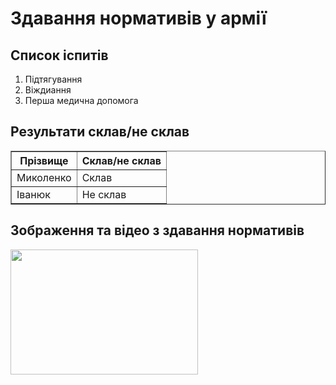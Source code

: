 <!DOCTYPE html>
<html>
<head>
<title>Моя практична робота №2</title>
</head>
<body>
<h1>Здавання нормативів у армії</h1>

<h2>Список іспитів</h2>
<ol>
  <li>Підтягування</li>
  <li>Віждиання</li>
  <li>Перша медична допомога</li>
</ol>

<h2>Результати склав/не склав</h2>
<table border="1">
<tr>
  <th>Прізвище</th>
  <th>Склав/не склав</th>
</tr>
<tr>
  <td>Миколенко</td>
  <td>Склав</td>
</tr>
<tr>
  <td>Іванюк</td>
  <td>Не склав</td>
</tr>
</table>

<h2>Зображення та відео з здавання нормативів</h2>
<img src="C:\Users\sasha\OneDrive\Рабочий стол\asd\soldati 1.jpg"  width="300" height="200" />
<br/>
<iframe width="560" height="315" src="C:\Users\sasha\OneDrive\Рабочий стол\asd\video1.mp4" frameborder="0" allowfullscreen></iframe>

</body>
</html>
